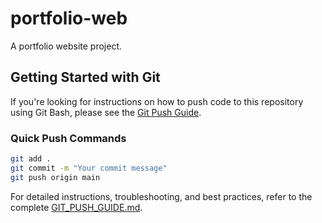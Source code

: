# portfolio-web

A portfolio website project.

## Getting Started with Git

If you're looking for instructions on how to push code to this repository using Git Bash, please see the [Git Push Guide](GIT_PUSH_GUIDE.md).

### Quick Push Commands

```bash
git add .
git commit -m "Your commit message"
git push origin main
```

For detailed instructions, troubleshooting, and best practices, refer to the complete [GIT_PUSH_GUIDE.md](GIT_PUSH_GUIDE.md).